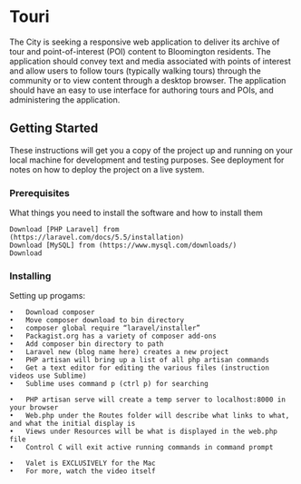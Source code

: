 # Touri

The City is seeking a responsive web application to deliver its archive of tour and point-of-interest (POI) content to Bloomington residents.  The application should convey text and media associated with points of interest and allow users to follow tours (typically walking tours) through the community or to view content through a desktop browser. The application should have an easy to use interface for authoring tours and POIs, and administering the application.

## Getting Started

These instructions will get you a copy of the project up and running on your local machine for development and testing purposes. See deployment for notes on how to deploy the project on a live system.

### Prerequisites

What things you need to install the software and how to install them

```
Download [PHP Laravel] from (https://laravel.com/docs/5.5/installation)
Download [MySQL] from (https://www.mysql.com/downloads/)
Download 

```

### Installing

Setting up progams: 

```
•	Download composer
•	Move composer download to bin directory
•	composer global require “laravel/installer”
•	Packagist.org has a variety of composer add-ons
•	Add composer bin directory to path
•	Laravel new (blog name here) creates a new project
•	PHP artisan will bring up a list of all php artisan commands
•	Get a text editor for editing the various files (instruction videos use Sublime)
•	Sublime uses command p (ctrl p) for searching

•	PHP artisan serve will create a temp server to localhost:8000 in your browser
•	Web.php under the Routes folder will describe what links to what, and what the initial display is
•	Views under Resources will be what is displayed in the web.php file
•	Control C will exit active running commands in command prompt

•	Valet is EXCLUSIVELY for the Mac
•	For more, watch the video itself

```
